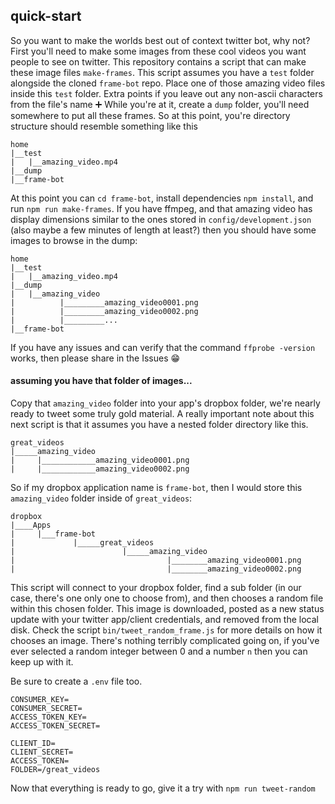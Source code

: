## quick-start
So you want to make the worlds best out of context twitter bot, why not? First you'll need to make some images from these cool videos you want people to see on twitter. This repository contains a script that can make these image files ```make-frames```. This script assumes you have a ```test``` folder alongside the cloned ```frame-bot``` repo. Place one of those amazing video files inside this ```test``` folder. Extra points if you leave out any non-ascii characters  from the file's name ➕ While you're at it, create a ```dump``` folder, you'll need somewhere to put all these frames. 
So at this point, you're directory structure should resemble something like this
```
home
|__test
|   |__amazing_video.mp4
|__dump
|__frame-bot
```
At this point you can ```cd frame-bot```, install dependencies ```npm install```, and run ```npm run make-frames```. If you have ffmpeg, and that amazing video has display dimensions similar to the ones stored in ```config/development.json``` (also maybe a few minutes of length at least?) then you should have some images to browse in the dump:
```
home
|__test
|   |__amazing_video.mp4
|__dump
|   |__amazing_video
|          |_________amazing_video0001.png
|          |_________amazing_video0002.png
|          |_________...
|__frame-bot
```
If you have any issues and can verify that the command ```ffprobe -version``` works, then please share in the Issues 😁
#### assuming you have that folder of images...

Copy that ```amazing_video``` folder into your app's dropbox folder, we're nearly ready to tweet some truly gold material. A really important note about this next script is that it assumes you have a nested folder directory like this. 
```
great_videos
|_____amazing_video
|     |____________amazing_video0001.png
|     |____________amazing_video0002.png
```
So if my dropbox application name is ```frame-bot```, then I would store this ```amazing_video``` folder inside of ```great_videos```:
```
dropbox
|____Apps
|     |___frame-bot
|             |_____great_videos
|                        |_____amazing_video
|                                  |________amazing_video0001.png
|                                  |________amazing_video0002.png
```

This script will connect to your dropbox folder, find a sub folder (in our case, there's one only one to choose from), and then chooses a random file within this chosen folder. This image is downloaded, posted as a new status update with your twitter app/client credentials, and removed from the local disk. Check the script `bin/tweet_random_frame.js` for more details on how it chooses an image. There's nothing terribly complicated going on, if you've ever selected a random integer between 0 and a number ```n``` then you can keep up with it.

Be sure to create a `.env` file too.
```
CONSUMER_KEY=
CONSUMER_SECRET=
ACCESS_TOKEN_KEY=
ACCESS_TOKEN_SECRET=

CLIENT_ID=
CLIENT_SECRET=
ACCESS_TOKEN=
FOLDER=/great_videos
```

Now that everything is ready to go, give it a try with ```npm run tweet-random```
